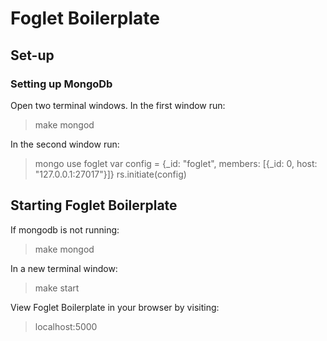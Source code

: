 # Foglet Boilerplate

## Set-up

### Setting up MongoDb

Open two terminal windows.
In the first window run:

  > make mongod

In the second window run:

  > mongo
  > use foglet
  > var config = {_id: "foglet", members: [{_id: 0, host: "127.0.0.1:27017"}]}
  > rs.initiate(config)

## Starting Foglet Boilerplate

If mongodb is not running:

  > make mongod

In a new terminal window:

  > make start

View Foglet Boilerplate in your browser by visiting:

  > localhost:5000
